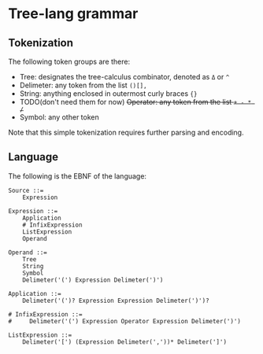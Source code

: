 # Tree-lang grammar

## Tokenization

The following token groups are there:
- Tree: designates the tree-calculus combinator, denoted as `Δ` or `^`
- Delimeter: any token from the list `()[],`
- String: anything enclosed in outermost curly braces `{}`
- TODO(don't need them for now) ~~Operator: any token from the list `+ - * /`~~
- Symbol: any other token

Note that this simple tokenization requires further parsing and encoding.

## Language

The following is the EBNF of the language:

```
Source ::=
    Expression

Expression ::=
    Application
    # InfixExpression
    ListExpression
    Operand
    
Operand ::=
    Tree
    String
    Symbol
    Delimeter('(') Expression Delimeter(')')
    
Application ::=
    Delimeter('(')? Expression Expression Delimeter(')')?

# InfixExpression ::=
#     Delimeter('(') Expression Operator Expression Delimeter(')')

ListExpression ::=
    Delimeter('[') (Expression Delimeter(','))* Delimeter(']')

```
